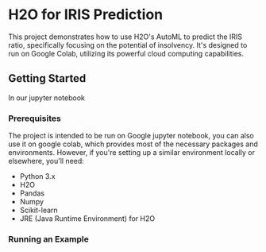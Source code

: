 # H2O for IRIS Prediction

This project demonstrates how to use H2O's AutoML to predict the IRIS ratio, specifically focusing on the potential of insolvency. It's designed to run on Google Colab, utilizing its powerful cloud computing capabilities.

## Getting Started

In our jupyter notebook 

### Prerequisites

The project is intended to be run on Google jupyter notebook, you can also use it on google colab, which provides most of the necessary packages and environments. However, if you're setting up a similar environment locally or elsewhere, you'll need:

- Python 3.x
- H2O
- Pandas
- Numpy
- Scikit-learn
- JRE (Java Runtime Environment) for H2O


### Running an Example
